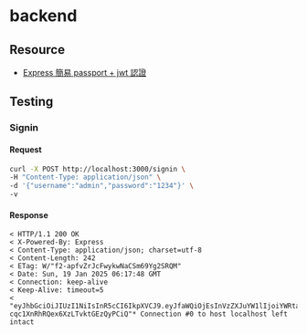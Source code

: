 # backend

## Resource

- [Express 簡易 passport + jwt 認證](https://medium.com/karinsu/express-%E7%B0%A1%E6%98%93-passport-jwt-%E8%AA%8D%E8%AD%89-9472e35b5d43)

## Testing

### Signin

#### Request

```sh
curl -X POST http://localhost:3000/signin \
-H "Content-Type: application/json" \
-d '{"username":"admin","password":"1234"}' \
-v
```

#### Response

```text
< HTTP/1.1 200 OK
< X-Powered-By: Express
< Content-Type: application/json; charset=utf-8
< Content-Length: 242
< ETag: W/"f2-apfvZrJcFwykwNaCSm69Yg2SRQM"
< Date: Sun, 19 Jan 2025 06:17:48 GMT
< Connection: keep-alive
< Keep-Alive: timeout=5
<
"eyJhbGciOiJIUzI1NiIsInR5cCI6IkpXVCJ9.eyJfaWQiOjEsInVzZXJuYW1lIjoiYWRtaW4iLCJwYXNzd29yZCI6IiQyYiQxMCRLbS96NTRCOGhFZ0RWeTB1eTNqNnF1Y0JMWUZhM1BGTkhvNmwvVTFydWI0UlB5RDg5cWFNaSIsImlhdCI6MTczNzI2NzQ2OH0.yUVSBqBL31_nI-cqc1XnRhRQex6XzLTvktGEzQyPCiQ"* Connection #0 to host localhost left intact
```
